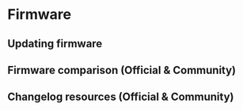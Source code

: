 # Firmware

## Updating firmware

## Firmware comparison (Official & Community)

## Changelog resources (Official & Community)